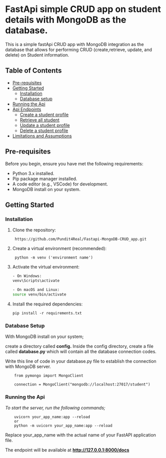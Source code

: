 # FastApi simple CRUD app on student details with MongoDB as the database.

This is a simple fastApi CRUD app with MongoDB integration as the database that allows for performing CRUD (create,retrieve, update, and delete) on Student information.

## Table of Contents

- [Pre-requisites](#pre-requisites)
- [Getting Started](#Getting-started)
    - [Installation](#Installation)
    - [Database setup](#Database-setup)
- [Running the Api](#Starting-the-server)
- [Api Endpoints](#Api-endpoints)
    - [Create a student profile](#create-a-student-profile)
    - [Retrieve all student](#Retriev-all-student)
    - [Update a student profile](#Update-a-student-profile)
    - [Delete a student profile](#Delete-a-student)
- [Limitations and Assumptions](#Limitations-and-assumptions)


## Pre-requisites

Before you begin, ensure you have met the following requirements:

- Python 3.x installed.
- Pip package manager installed.
- A code editor (e.g., VSCode) for development.
- MongoDB install on your system.


## Getting Started

### Installation

1. Clone the repository:

        https://github.com/Pundit4Real/Fastapi-MongoDB-CRUD_app.git

2. Create a virtual environment (recommended):

        python -m venv ('environment name')

3. Activate the virtual environment:
   ```bash
   - On Windows:
   venv\Scripts\activate
   
   - On macOS and Linux:
   source venv/bin/activate

4. Install the required dependencies:

    `pip install -r requirements.txt`


### Database Setup

With MongoDB install on your system;
 
create a directory called __config.__
Inside the config directory, create a file called __database.py__ which will contain all the database connection codes.

Write this line of code in your database.py file to establish the connection with MongoDB server.

        from pymongo import MongoClient

        connection = MongoClient("mongodb://localhost:27017/student")


### Running the Api

*To start the server, run the following commands;*

        uvicorn your_app_name:app --reload 
        or
        python -m uvicorn your_app_name:app --reload

Replace your_app_name with the actual name of your FastAPI application file.

The endpoint will be available at 
__http://127.0.0.1:8000/docs__
